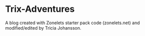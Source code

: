 # Trix-Adventures
A blog created with Zonelets starter pack code (zonelets.net) and modified/edited by Tricia Johansson.
